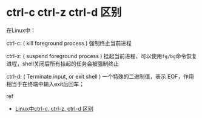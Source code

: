 # ctrl-c ctrl-z ctrl-d 区别

在Linux中：



ctrl-c: ( kill foreground process ) 强制终止当前进程

ctrl-z: ( suspend foreground process ) 挂起当前进程，可以使用`fg/bg`命令恢复进程，shell关闭后所有挂起的任务会被强制终止

ctrl-d: ( Terminate input, or exit shell ) 一个特殊的二进制值，表示 EOF，作用相当于在终端中输入exit后回车；





ref

- [Linux中ctrl-c, ctrl-z, ctrl-d 区别](https://blog.csdn.net/mylizh/article/details/38385739)